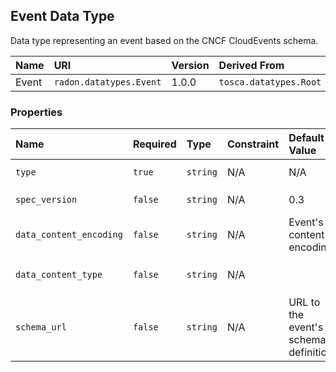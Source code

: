 ## Event Data Type

Data type representing an event based on the CNCF CloudEvents schema.

| Name | URI | Version | Derived From |
|:---- |:--- |:------- |:------------ |
| Event | `radon.datatypes.Event` | 1.0.0 | `tosca.datatypes.Root` |

### Properties

| Name | Required | Type | Constraint | Default Value | Description |
|:---- |:-------- |:---- |:---------- |:------------- |:----------- |
| `type` | `true` | `string` | N/A | N/A | Event type, e.g., `s3:ObjectCreated:Put` |
| `spec_version` | `false` | `string` | N/A | 0.3 | CloudEvents spec version |
| `data_content_encoding` | `false` | `string` | N/A | Event's content encoding |
| `data_content_type` | `false` | `string` | N/A | | Type of event's data content, e.g., `text/xml` |
| `schema_url` | `false` | `string` | N/A | URL to the event's schema definition |
